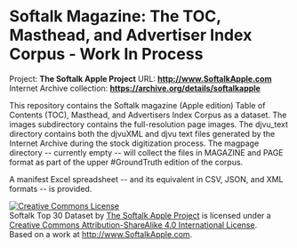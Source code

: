 # Softalk Magazine: The TOC, Masthead, and Advertiser Index Corpus - Work In Process

Project: **The Softalk Apple Project**
URL: **http://www.SoftalkApple.com**
Internet Archive collection: **https://archive.org/details/softalkapple**

This repository contains the Softalk magazine (Apple edition) Table of Contents (TOC), Masthead, and Advertisers Index Corpus as a dataset. The images subdirectory contains the full-resolution page images. The djvu_text directory contains both the djvuXML and djvu text files generated by the Internet Archive during the stock digitization process. The magpage directory -- currently empty -- will collect the files in MAGAZINE and PAGE format as part of the upper #GroundTruth edition of the corpus.

A manifest Excel spreadsheet -- and its equivalent in CSV, JSON, and XML formats -- is provided.

<a rel="license" href="http://creativecommons.org/licenses/by-sa/4.0/"><img alt="Creative Commons License" style="border-width:0" src="https://i.creativecommons.org/l/by-sa/4.0/88x31.png" /></a><br /><span xmlns:dct="http://purl.org/dc/terms/" property="dct:title">Softalk Top 30 Dataset</span> by <a xmlns:cc="http://creativecommons.org/ns#" href="http://www.SoftalkApple.com" property="cc:attributionName" rel="cc:attributionURL">The Softalk Apple Project</a> is licensed under a <a rel="license" href="http://creativecommons.org/licenses/by-sa/4.0/">Creative Commons Attribution-ShareAlike 4.0 International License</a>.<br />Based on a work at <a xmlns:dct="http://purl.org/dc/terms/" href="http://www.SoftalkApple.com" rel="dct:source">http://www.SoftalkApple.com</a>.
